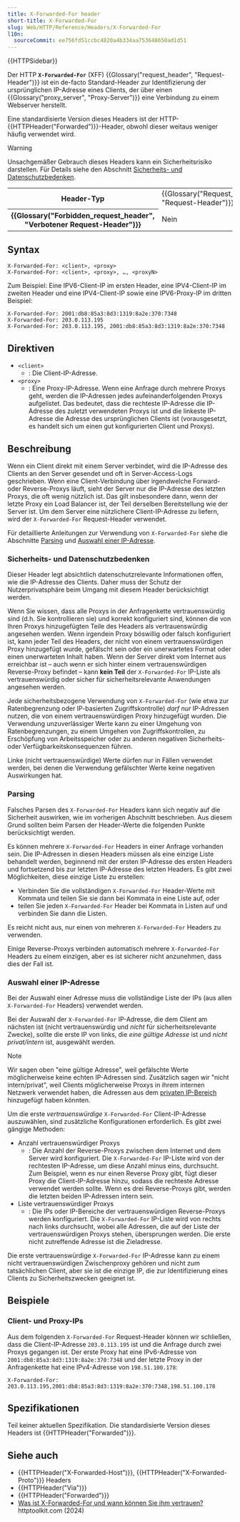 ```yaml
---
title: X-Forwarded-For header
short-title: X-Forwarded-For
slug: Web/HTTP/Reference/Headers/X-Forwarded-For
l10n:
  sourceCommit: ee756fd51ccbc4820a4b334aa753648650ad1d51
---
```


{{HTTPSidebar}}

Der HTTP **`X-Forwarded-For`** (XFF) {{Glossary("request_header", "Request-Header")}} ist ein de-facto Standard-Header zur Identifizierung der ursprünglichen IP-Adresse eines Clients, der über einen {{Glossary("proxy_server", "Proxy-Server")}} eine Verbindung zu einem Webserver herstellt.

Eine standardisierte Version dieses Headers ist der HTTP-{{HTTPHeader("Forwarded")}}-Header, obwohl dieser weitaus weniger häufig verwendet wird.

> [!WARNING]
> Unsachgemäßer Gebrauch dieses Headers kann ein Sicherheitsrisiko darstellen.
> Für Details siehe den Abschnitt [Sicherheits- und Datenschutzbedenken](#sicherheits-_und_datenschutzbedenken).

<table class="properties">
  <tbody>
    <tr>
      <th scope="row">Header-Typ</th>
      <td>{{Glossary("Request_header", "Request-Header")}}</td>
    </tr>
    <tr>
      <th scope="row">{{Glossary("Forbidden_request_header", "Verbotener Request-Header")}}</th>
      <td>Nein</td>
    </tr>
  </tbody>
</table>

## Syntax

```http
X-Forwarded-For: <client>, <proxy>
X-Forwarded-For: <client>, <proxy>, …, <proxyN>
```

Zum Beispiel: Eine IPV6-Client-IP im ersten Header, eine IPV4-Client-IP im zweiten Header und eine IPV4-Client-IP sowie eine IPV6-Proxy-IP im dritten Beispiel:

```http
X-Forwarded-For: 2001:db8:85a3:8d3:1319:8a2e:370:7348
X-Forwarded-For: 203.0.113.195
X-Forwarded-For: 203.0.113.195, 2001:db8:85a3:8d3:1319:8a2e:370:7348
```

## Direktiven

- `<client>`
  - : Die Client-IP-Adresse.
- `<proxy>`
  - : Eine Proxy-IP-Adresse.
    Wenn eine Anfrage durch mehrere Proxys geht, werden die IP-Adressen jedes aufeinanderfolgenden Proxys aufgelistet.
    Das bedeutet, dass die rechteste IP-Adresse die IP-Adresse des zuletzt verwendeten Proxys ist und die linkeste IP-Adresse die Adresse des ursprünglichen Clients ist (vorausgesetzt, es handelt sich um einen gut konfigurierten Client und Proxys).

## Beschreibung

Wenn ein Client direkt mit einem Server verbindet, wird die IP-Adresse des Clients an den Server gesendet und oft in Server-Access-Logs geschrieben.
Wenn eine Client-Verbindung über irgendwelche Forward- oder Reverse-Proxys läuft, sieht der Server nur die IP-Adresse des letzten Proxys, die oft wenig nützlich ist.
Das gilt insbesondere dann, wenn der letzte Proxy ein Load Balancer ist, der Teil derselben Bereitstellung wie der Server ist.
Um dem Server eine nützlichere Client-IP-Adresse zu liefern, wird der `X-Forwarded-For` Request-Header verwendet.

Für detaillierte Anleitungen zur Verwendung von `X-Forwarded-For` siehe die Abschnitte [Parsing](#parsing) und [Auswahl einer IP-Adresse](#auswahl_einer_ip-adresse).

### Sicherheits- und Datenschutzbedenken

Dieser Header legt absichtlich datenschutzrelevante Informationen offen, wie die IP-Adresse des Clients. Daher muss der Schutz der Nutzerprivatsphäre beim Umgang mit diesem Header berücksichtigt werden.

Wenn Sie wissen, dass alle Proxys in der Anfragenkette vertrauenswürdig sind (d.h. Sie kontrollieren sie) und korrekt konfiguriert sind, können die von Ihren Proxys hinzugefügten Teile des Headers als vertrauenswürdig angesehen werden.
Wenn irgendein Proxy böswillig oder falsch konfiguriert ist, kann jeder Teil des Headers, der nicht von einem vertrauenswürdigen Proxy hinzugefügt wurde, gefälscht sein oder ein unerwartetes Format oder einen unerwarteten Inhalt haben.
Wenn der Server direkt vom Internet aus erreichbar ist – auch wenn er sich hinter einem vertrauenswürdigen Reverse-Proxy befindet – kann **kein Teil** der `X-Forwarded-For` IP-Liste als vertrauenswürdig oder sicher für sicherheitsrelevante Anwendungen angesehen werden.

Jede sicherheitsbezogene Verwendung von `X-Forwarded-For` (wie etwa zur Ratenbegrenzung oder IP-basierten Zugriffskontrolle) _darf nur_ IP-Adressen nutzen, die von einem vertrauenswürdigen Proxy hinzugefügt wurden.
Die Verwendung unzuverlässiger Werte kann zu einer Umgehung von Ratenbegrenzungen, zu einem Umgehen von Zugriffskontrollen, zu Erschöpfung von Arbeitsspeicher oder zu anderen negativen Sicherheits- oder Verfügbarkeitskonsequenzen führen.

Linke (nicht vertrauenswürdige) Werte dürfen nur in Fällen verwendet werden, bei denen die Verwendung gefälschter Werte keine negativen Auswirkungen hat.

### Parsing

Falsches Parsen des `X-Forwarded-For` Headers kann sich negativ auf die Sicherheit auswirken, wie im vorherigen Abschnitt beschrieben.
Aus diesem Grund sollten beim Parsen der Header-Werte die folgenden Punkte berücksichtigt werden.

Es können mehrere `X-Forwarded-For` Headers in einer Anfrage vorhanden sein.
Die IP-Adressen in diesen Headers müssen als eine einzige Liste behandelt werden, beginnend mit der ersten IP-Adresse des ersten Headers und fortsetzend bis zur letzten IP-Adresse des letzten Headers.
Es gibt zwei Möglichkeiten, diese einzige Liste zu erstellen:

- Verbinden Sie die vollständigen `X-Forwarded-For` Header-Werte mit Kommata und teilen Sie sie dann bei Kommata in eine Liste auf, oder
- teilen Sie jeden `X-Forwarded-For` Header bei Kommata in Listen auf und verbinden Sie dann die Listen.

Es reicht nicht aus, nur einen von mehreren `X-Forwarded-For` Headers zu verwenden.

Einige Reverse-Proxys verbinden automatisch mehrere `X-Forwarded-For` Headers zu einem einzigen, aber es ist sicherer nicht anzunehmen, dass dies der Fall ist.

### Auswahl einer IP-Adresse

Bei der Auswahl einer Adresse muss die vollständige Liste der IPs (aus allen `X-Forwarded-For` Headers) verwendet werden.

Bei der Auswahl der `X-Forwarded-For` IP-Adresse, die dem Client am nächsten ist (nicht vertrauenswürdig und _nicht_ für sicherheitsrelevante Zwecke), sollte die erste IP von links, die _eine gültige Adresse_ ist und _nicht privat/intern_ ist, ausgewählt werden.

> [!NOTE]
> Wir sagen oben "eine gültige Adresse", weil gefälschte Werte möglicherweise keine echten IP-Adressen sind.
> Zusätzlich sagen wir "nicht intern/privat", weil Clients möglicherweise Proxys in ihrem internen Netzwerk verwendet haben, die Adressen aus dem [privaten IP-Bereich](https://en.wikipedia.org/wiki/Private_network) hinzugefügt haben könnten.

Um die erste _vertrauenswürdige_ `X-Forwarded-For` Client-IP-Adresse auszuwählen, sind zusätzliche Konfigurationen erforderlich. Es gibt zwei gängige Methoden:

- Anzahl vertrauenswürdiger Proxys
  - : Die Anzahl der Reverse-Proxys zwischen dem Internet und dem Server wird konfiguriert.
    Die `X-Forwarded-For` IP-Liste wird von der rechtesten IP-Adresse, um diese Anzahl minus eins, durchsucht.
    Zum Beispiel, wenn es nur einen Reverse Proxy gibt, fügt dieser Proxy die Client-IP-Adresse hinzu, sodass die rechteste Adresse verwendet werden sollte.
    Wenn es drei Reverse-Proxys gibt, werden die letzten beiden IP-Adressen intern sein.
- Liste vertrauenswürdiger Proxys
  - : Die IPs oder IP-Bereiche der vertrauenswürdigen Reverse-Proxys werden konfiguriert.
    Die `X-Forwarded-For` IP-Liste wird von rechts nach links durchsucht, wobei alle Adressen, die auf der Liste der vertrauenswürdigen Proxys stehen, übersprungen werden.
    Die erste nicht zutreffende Adresse ist die Zieladresse.

Die erste vertrauenswürdige `X-Forwarded-For` IP-Adresse kann zu einem nicht vertrauenswürdigen Zwischenproxy gehören und nicht zum tatsächlichen Client, aber sie ist die einzige IP, die zur Identifizierung eines Clients zu Sicherheitszwecken geeignet ist.

## Beispiele

### Client- und Proxy-IPs

Aus dem folgenden `X-Forwarded-For` Request-Header können wir schließen, dass die Client-IP-Adresse `203.0.113.195` ist und die Anfrage durch zwei Proxys gegangen ist.
Der erste Proxy hat eine IPv6-Adresse von `2001:db8:85a3:8d3:1319:8a2e:370:7348` und der letzte Proxy in der Anfragenkette hat eine IPv4-Adresse von `198.51.100.178`:

```http
X-Forwarded-For: 203.0.113.195,2001:db8:85a3:8d3:1319:8a2e:370:7348,198.51.100.178
```

## Spezifikationen

Teil keiner aktuellen Spezifikation. Die standardisierte Version dieses Headers ist {{HTTPHeader("Forwarded")}}.

## Siehe auch

- {{HTTPHeader("X-Forwarded-Host")}}, {{HTTPHeader("X-Forwarded-Proto")}} Headers
- {{HTTPHeader("Via")}}
- {{HTTPHeader("Forwarded")}}
- [Was ist X-Forwarded-For und wann können Sie ihm vertrauen?](https://httptoolkit.com/blog/what-is-x-forwarded-for/) httptoolkit.com (2024)
